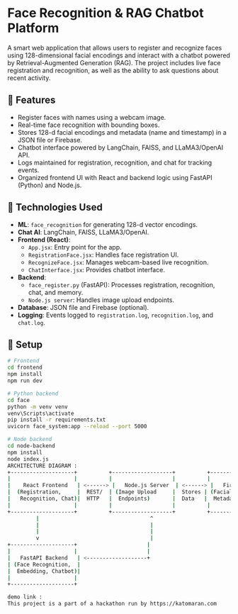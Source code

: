 # Face Recognition & RAG Chatbot Platform

A smart web application that allows users to register and recognize faces using 128-dimensional facial encodings and interact with a chatbot powered by Retrieval-Augmented Generation (RAG). The project includes live face registration and recognition, as well as the ability to ask questions about recent activity.

## 🔧 Features
- Register faces with names using a webcam image.
- Real-time face recognition with bounding boxes.
- Stores 128-d facial encodings and metadata (name and timestamp) in a JSON file or Firebase.
- Chatbot interface powered by LangChain, FAISS, and LLaMA3/OpenAI API.
- Logs maintained for registration, recognition, and chat for tracking events.
- Organized frontend UI with React and backend logic using FastAPI (Python) and Node.js.

## 🧠 Technologies Used
- **ML**: `face_recognition` for generating 128-d vector encodings.
- **Chat AI**: LangChain, FAISS, LLaMA3/OpenAI.
- **Frontend (React)**:
  - `App.jsx`: Entry point for the app.
  - `RegistrationFace.jsx`: Handles face registration UI.
  - `RecognizeFace.jsx`: Manages webcam-based live recognition.
  - `ChatInterface.jsx`: Provides chatbot interface.
- **Backend**:
  - `face_register.py` (FastAPI): Processes registration, recognition, chat, and memory.
  - `Node.js server`: Handles image upload endpoints.
- **Database**: JSON file and Firebase (optional).
- **Logging**: Events logged to `registration.log`, `recognition.log`, and `chat.log`.

## 🚀 Setup
```bash
# Frontend
cd frontend
npm install
npm run dev

# Python backend
cd face
python -m venv venv
venv\Scripts\activate
pip install -r requirements.txt
uvicorn face_system:app --reload --port 5000

# Node backend
cd node-backend
npm install
node index.js
ARCHITECTURE DIAGRAM :
+--------------------+          +-------------------+          +-------------------+
|                    |          |                   |          |                   |
|    React Frontend   | <------> |   Node.js Server  | <------> |   Firebase/JSON   |
|  (Registration,     |  REST/  | (Image Upload     |  Stores | (Facial Data and  |
|   Recognition, Chat)|  HTTP   |  Endpoints)       |  Data   |  Metadata Storage)|
|                    |          |                   |          |                   |
+--------------------+          +-------------------+          +-------------------+
         |                                   ^
         |                                   |
         |                                   |
         v                                   |
+--------------------+                      |
|                    |                      |
|   FastAPI Backend   | <-------------------+
| (Face Recognition,  |
|  Embedding, Chatbot)|
|                    |
+--------------------+

demo link : 
This project is a part of a hackathon run by https://katomaran.com
